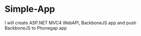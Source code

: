 Simple-App
==========

I will create ASP.NET MVC4 WebAPI, BackboneJS app and push BackboneJS to Phonegap app